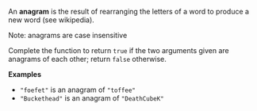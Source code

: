 An **anagram** is the result of rearranging the letters of a word to produce a new word (see wikipedia).

Note: anagrams are case insensitive

Complete the function to return ```true``` if the two arguments given are anagrams of each other; return ```false```
otherwise.

**Examples**

- ```"foefet"``` is an anagram of ```"toffee"```
- ```"Buckethead"``` is an anagram of ```"DeathCubeK"```
